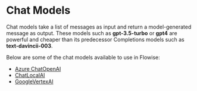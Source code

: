 # Chat Models

Chat models take a list of messages as input and return a model-generated message as output. These models such as **gpt-3.5-turbo** or **gpt4** are powerful and cheaper than its predecessor Completions models such as **text-davincii-003**.

Below are some of the chat models available to use in Flowise:

* [Azure ChatOpenAI](azure-chatopenai-1.md)
* [ChatLocalAI](chatlocalai.md)
* [GoogleVertexAI](google-vertexai.md)
